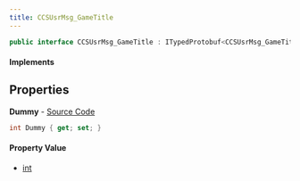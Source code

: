 ```yaml
---
title: CCSUsrMsg_GameTitle
---
```


```csharp
public interface CCSUsrMsg_GameTitle : ITypedProtobuf<CCSUsrMsg_GameTitle>, INativeHandle, INetMessage<CCSUsrMsg_GameTitle>, IDisposable
```

#### Implements

## Properties

**Dummy** - [Source Code](https://github.com/swiftly-solution/swiftlys2/blob/master/managed/src/SwiftlyS2.Generated/Protobufs/Interfaces/CCSUsrMsg_GameTitle.cs#L18)

```csharp
int Dummy { get; set; }
```

#### Property Value

- [int](https://learn.microsoft.com/dotnet/api/system.int32)

